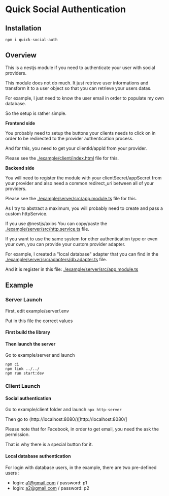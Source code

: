 # Quick Social Authentication

## Installation

`npm i quick-social-auth`


## Overview

This is a nestjs module if you need to authenticate your user with social providers.

This module does not do much. It just retrieve user informations and transform it to a user object so that you can retrieve your users datas.

For example, I just need to know the user email in order to populate my own database.

So the setup is rather simple.

**Frontend side**

You probably need to setup the buttons your clients needs to click on in order to be redirected to the provider authentication process.

And for this, you need to get your clientId/appId from your provider.

Please see the [./example/client/index.html](./example/client/index.html) file for this.

**Backend side**

You will need to register the module with your clientSecret/appSecret from your provider and also need a common redirect_uri between all of your providers.

Please see the [./example/server/src/app.module.ts](./example/server/src/app.module.ts) file for this.

As I try to abstract a maximum, you will probably need to create and pass a custom httpService.

If you use @nestjs/axios You can copy/paste the [./example/server/src/http.service.ts](./example/server/src/http.service.ts) file.

If you want to use the same system for other authentication type or even your own, you can provide your custom provider adapter.

For example, I created a "local database" adapter that you can find in the [./example/server/src/adapters/db.adapter.ts](./example/server/src/adapters/db.adapter.ts) file.

And it is register in this file: [./example/server/src/app.module.ts](./example/server/src/app.module.ts)




## Example

### Server Launch

First, edit example/server/.env

Put in this file the correct values

#### First build the library


#### Then launch the server

Go to example/server and launch

```
npm ci
npm link ../../
npm run start:dev
```

### Client Launch

#### Social authentication

Go to example/client folder and launch
`npx http-server`

Then go to (http://localhost:8080/)[http://localhost:8080/]

Please note that for Facebook, in order to get email, you need the ask the permission.

That is why there is a special button for it.

#### Local database authentication

For login with database users, in the example, there are two pre-defined users :

- login: a1@gmail.com / password: p1
- login: a2@gmail.com / password: p2

